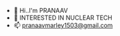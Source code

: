 - 👋 Hi..I'm PRANAAV
- 👀 INTERESTED IN NUCLEAR TECH
- 📫 pranaavmarley1503@gmail.com

<!---
pranaav15/pranaav15 is a ✨ special ✨ repository because its `README.md` (this file) appears on your GitHub profile.
You can click the Preview link to take a look at your changes.
--->
